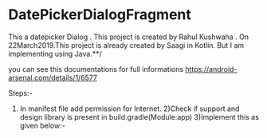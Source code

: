# DatePickerDialogFragment
 This a datepicker Dialog .
This project is created by Rahul Kushwaha .  On 22March2019.This project is already created by Saagi in Kotlin. But I am  implementing using Java.**/

you can see this documentations for full informations  https://android-arsenal.com/details/1/6577 

Steps:-
1) In manifest file add permission for Internet.
2)Check  if  support and design library is present in build.gradle(Module:app)
3)Implement this as given  below:-
